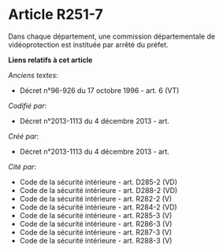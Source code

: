 # Article R251-7

Dans chaque département, une commission départementale de vidéoprotection est instituée par arrêté du préfet.

**Liens relatifs à cet article**

_Anciens textes_:

  - Décret n°96-926 du 17 octobre 1996 - art. 6 (VT)

_Codifié par_:

  - Décret n°2013-1113 du 4 décembre 2013 - art.

_Créé par_:

  - Décret n°2013-1113 du 4 décembre 2013 - art.

_Cité par_:

  - Code de la sécurité intérieure - art. D285-2 (VD)
  - Code de la sécurité intérieure - art. D288-2 (VD)
  - Code de la sécurité intérieure - art. R282-2 (V)
  - Code de la sécurité intérieure - art. R284-2 (VD)
  - Code de la sécurité intérieure - art. R285-3 (V)
  - Code de la sécurité intérieure - art. R286-3 (V)
  - Code de la sécurité intérieure - art. R287-3 (V)
  - Code de la sécurité intérieure - art. R288-3 (V)
